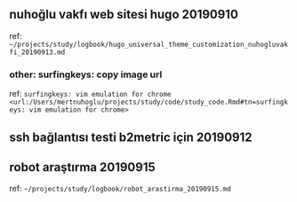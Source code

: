 
## nuhoğlu vakfı web sitesi hugo 20190910 

ref: `~/projects/study/logbook/hugo_universal_theme_customization_nuhogluvakfi_20190913.md`

### other: surfingkeys: copy image url

ref: `surfingkeys: vim emulation for chrome <url:/Users/mertnuhoglu/projects/study/code/study_code.Rmd#tn=surfingkeys: vim emulation for chrome>`

## ssh bağlantısı testi b2metric için 20190912 

## robot araştırma 20190915 

ref: `~/projects/study/logbook/robot_arastirma_20190915.md`

